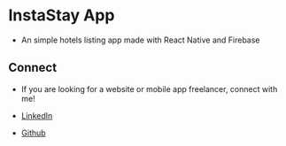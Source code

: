 # InstaStay App

- An simple hotels listing app made with React Native and Firebase

## Connect

- If you are looking for a website or mobile app freelancer, connect with me!

- [LinkedIn](https://www.linkedin.com/in/devavinoth/)
- [Github](https://github.com/devavinothm)